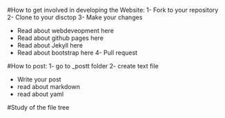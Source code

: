 #How to get involved in developing the Website:
1- Fork to your repository
2- Clone to your disctop
3- Make your changes
* Read about webdeveopment here
* Read about github pages here
* Read about Jekyll here
* Read about bootstrap here
4- Pull request

#How to post:
1- go to _postt folder
2- create text file 
* Write your post
* read about markdown
* read about yaml

#Study of the file tree
